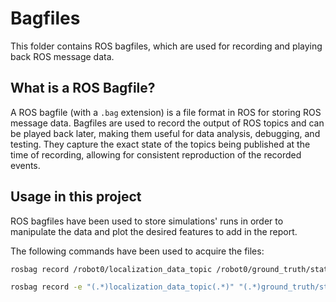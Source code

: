 # Bagfiles

This folder contains ROS bagfiles, which are used for recording and playing back ROS message data.

## What is a ROS Bagfile?

A ROS bagfile (with a `.bag` extension) is a file format in ROS for storing ROS message data. Bagfiles are used to record the output of ROS topics and can be played back later, making them useful for data analysis, debugging, and testing. They capture the exact state of the topics being published at the time of recording, allowing for consistent reproduction of the recorded events.

## Usage in this project

ROS bagfiles have been used to store simulations' runs in order to manipulate the data and plot the desired features to add in the report.

The following commands have been used to acquire the files:

```sh
rosbag record /robot0/localization_data_topic /robot0/ground_truth/state -O few_tags.bag
```
```sh
rosbag record -e "(.*)localization_data_topic(.*)" "(.*)ground_truth/state(.*)" "(.*)target_estimate(.*)" -O total_bag.bag
```